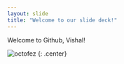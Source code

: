```yaml
---
layout: slide
title: "Welcome to our slide deck!"
---
```


Welcome to Github, Vishal!

![octofez](https://octodex.github.com/images/octofez.png)
{: .center}
